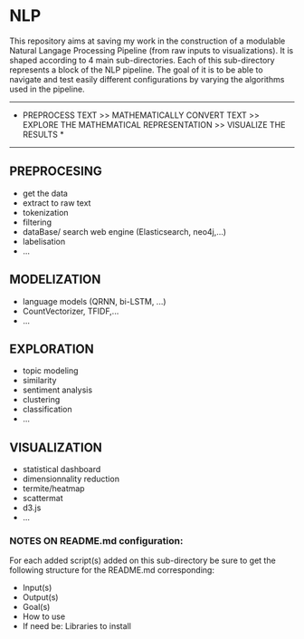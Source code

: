 # NLP
This repository aims at saving my work in the construction of a modulable Natural Langage Processing Pipeline (from raw inputs to visualizations). It is shaped according to 4 main sub-directories. Each of this sub-directory represents a block of the NLP pipeline. The goal of it is to be able to navigate and test easily different configurations by varying the algorithms used in the pipeline.  

********************************************************************************************************************** 
* PREPROCESS TEXT >> MATHEMATICALLY CONVERT TEXT >> EXPLORE THE MATHEMATICAL REPRESENTATION >> VISUALIZE THE RESULTS *
**********************************************************************************************************************
    
## PREPROCESING 
* get the data    
* extract to raw text    
* tokenization    
* filtering    
* dataBase/ search web engine (Elasticsearch, neo4j,...)    
* labelisation 
* ...    
## MODELIZATION
* language models (QRNN, bi-LSTM, ...)      
* CountVectorizer, TFIDF,...     
* ...     
## EXPLORATION ##
* topic modeling      
* similarity    
* sentiment analysis    
* clustering    
* classification    
* ...    
## VISUALIZATION ##
* statistical dashboard     
* dimensionnality reduction    
* termite/heatmap   
* scattermat   
* d3.js   
* ...   

### NOTES ON README.md configuration:
For each added script(s) added on this sub-directory be sure to get the following structure for the README.md corresponding:   
* Input(s)
* Output(s)
* Goal(s)
* How to use
* If need be: Libraries to install
